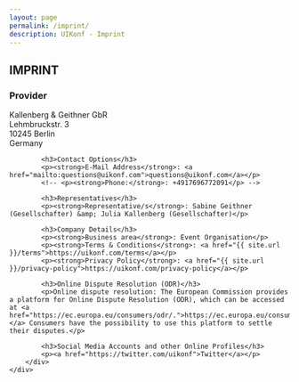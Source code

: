 ```yaml
---
layout: page
permalink: /imprint/
description: UIKonf - Imprint
---
```


<div class="backshape">
<div class="wrapper">
	<div class="uk-container uk-container-center">
		<h2>IMPRINT</h2>
			<h3>Provider</h3>
			<p> Kallenberg &amp; Geithner GbR<br/>
				Lehmbruckstr. 3<br/>
				10245 Berlin<br/>
				Germany</p>
			
			<h3>Contact Options</h3>
			<p><strong>E-Mail Address</strong>: <a href="mailto:questions@uikonf.com">questions@uikonf.com</a></p>
			<!-- <p><strong>Phone:</strong>: +4917696772091</p> -->
			
			<h3>Representatives</h3>
			<p><strong>Representative/s</strong>: Sabine Geithner (Gesellschafter) &amp; Julia Kallenberg (Gesellschafter)</p>
			
			<h3>Company Details</h3>
			<p><strong>Business area</strong>: Event Organisation</p>
			<p><strong>Terms & Conditions</strong>: <a href="{{ site.url }}/terms">https://uikonf.com/terms</a></p>
			<p><strong>Privacy Policy</strong>: <a href="{{ site.url }}/privacy-policy">https://uikonf.com/privacy-policy</a></p>
			
			<h3>Online Dispute Resolution (ODR)</h3>
			<p>Online dispute resolution: The European Commission provides a platform for Online Dispute Resolution (ODR), which can be accessed at <a href="https://ec.europa.eu/consumers/odr/.">https://ec.europa.eu/consumers/odr/.</a> Consumers have the possibility to use this platform to settle their disputes.</p>
			
			<h3>Social Media Accounts and other Online Profiles</h3>
			<p><a href="https://twitter.com/uikonf">Twitter</a></p>
		</div>
	</div>
</div>
